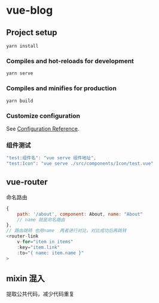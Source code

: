 # vue-blog

## Project setup
```
yarn install
```

### Compiles and hot-reloads for development
```
yarn serve
```

### Compiles and minifies for production
```
yarn build
```

### Customize configuration
See [Configuration Reference](https://cli.vuejs.org/config/).

### 组件测试
```js
"test:组件名": "vue serve 组件地址",
"test:Icon": "vue serve ./src/components/Icon/test.vue"
```

vue-router 
---
命名路由
```js
{
    path: '/about', component: About, name: "About"
    // name 就是命名路由
},
// 路由跳转 也用name  两者进行对比，对比成功后再跳转
<router-link
    v-for="item in items"
    :key="item.link"
    :to="{ name: item.name }"
>
```

mixin 混入
---
提取公共代码，减少代码重复
